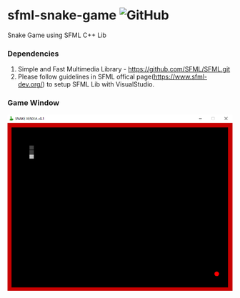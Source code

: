 # sfml-snake-game   <img alt="GitHub" src="https://img.shields.io/github/license/shatheeshs/sfml-snake-game">
Snake Game using SFML C++ Lib

### Dependencies 
1. Simple and Fast Multimedia Library - https://github.com/SFML/SFML.git
2. Please follow guidelines in SFML offical page(https://www.sfml-dev.org/) to setup SFML Lib with VisualStudio.

### Game Window
![Alt text](alpha_snake/Resources/game_capture.PNG?raw=true "Snake Xenxia Game Window")
